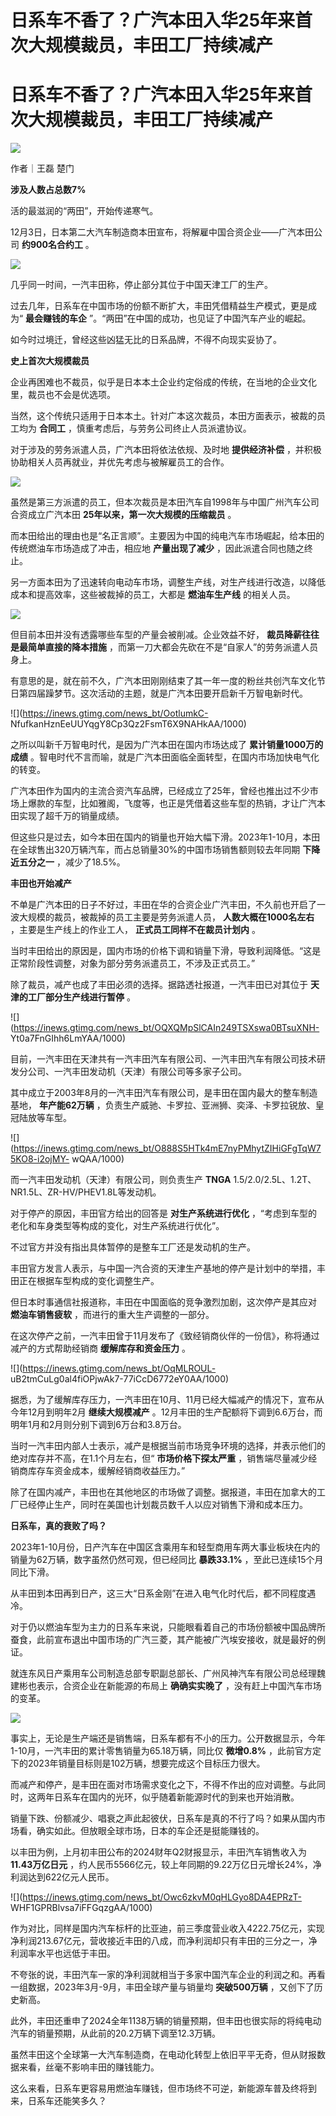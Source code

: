 # 日系车不香了？广汽本田入华25年来首次大规模裁员，丰田工厂持续减产

# 日系车不香了？广汽本田入华25年来首次大规模裁员，丰田工厂持续减产

![](https://inews.gtimg.com/news_bt/OCxJOiODiKDwQu4d463F6OoUrOcXv9dsJyTpTNn07CKpEAA/1000)

作者｜王磊 楚门

**涉及人数占总数7%**

活的最滋润的“两田”，开始传递寒气。

12月3日，日本第二大汽车制造商本田宣布，将解雇中国合资企业——广汽本田公司 **约900名合约工** 。

![](https://inews.gtimg.com/news_bt/O1N2SttblZoqFPAcmwI9UZ6Am_HFjijNCZWq2ILMe7YHoAA/1000)

几乎同一时间，一汽丰田称，停止部分其位于中国天津工厂的生产。

过去几年，日系车在中国市场的份额不断扩大，丰田凭借精益生产模式，更是成为“ **最会赚钱的车企** ”。“两田”在中国的成功，也见证了中国汽车产业的崛起。

如今时过境迁，曾经这些凶猛无比的日系品牌，不得不向现实妥协了。

**史上首次大规模裁员**

企业再困难也不裁员，似乎是日本本土企业约定俗成的传统，在当地的企业文化里，裁员也不会是优选项。

当然，这个传统只适用于日本本土。针对广本这次裁员，本田方面表示，被裁的员工均为 **合同工** ，慎重考虑后，与劳务公司终止人员派遣协议。

对于涉及的劳务派遣人员，广汽本田将依法依规、及时地 **提供经济补偿** ，并积极协助相关人员再就业，并优先考虑与被解雇员工的合作。

![](https://inews.gtimg.com/news_bt/OG5hhOSyvCvPorxGd97akcB8cnWiI8sBIobMZlGruSccYAA/1000)

虽然是第三方派遣的员工，但本次裁员是本田汽车自1998年与中国广州汽车公司合资成立广汽本田 **25年以来，第一次大规模的压缩裁员** 。

而本田给出的理由也是“名正言顺”。主要因为中国的纯电汽车市场崛起，给本田的传统燃油车市场造成了冲击，相应地 **产量出现了减少**
，因此派遣合同也随之终止。

另一方面本田为了迅速转向电动车市场，调整生产线，对生产线进行改造，以降低成本和提高效率，这些被裁掉的员工，大都是 **燃油车生产线** 的相关人员。

![](https://inews.gtimg.com/news_bt/OIWaLXzZXD6rCarZiTUg3-9mAmfdrDaVPFWKhNXzrdGYIAA/1000)

但目前本田并没有透露哪些车型的产量会被削减。企业效益不好， **裁员降薪往往是最简单直接的降本措施**
，而第一刀大都会先砍在不是“自家人”的劳务派遣人员身上。

有意思的是，就在前不久，广汽本田刚刚结束了其一年一度的粉丝共创汽车文化节日第四届躁梦节。这次活动的主题，就是广汽本田要开启新千万智电新时代。

![](https://inews.gtimg.com/news_bt/OotlumkC-
NfufkanHznEeUUYqgY8Cp3Qz2FsmT6X9NAHkAA/1000)

之所以叫新千万智电时代，是因为广汽本田在国内市场达成了 **累计销量1000万的成绩**
。智电时代不言而喻，就是广汽本田面临全面转型，在国内市场加快电气化的转变。

广汽本田作为国内的主流合资汽车品牌，已经成立了25年，曾经也推出过不少市场上爆款的车型，比如雅阁，飞度等，也正是凭借着这些车型的热销，才让广汽本田实现了超千万的销量成绩。

但这些只是过去，如今本田在国内的销量也开始大幅下滑。2023年1-10月，本田在全球售出320万辆汽车，而占总销量30%的中国市场销售额则较去年同期
**下降近五分之一** ，减少了18.5%。

**丰田也开始减产**

不单是广汽本田的日子不好过，丰田在华的合资企业广汽丰田，不久前也开启了一波大规模的裁员，被裁掉的员工主要是劳务派遣人员， **人数大概在1000名左右**
，主要是生产线上的作业工人， **正式员工同样不在裁员计划内** 。

当时丰田给出的原因是，国内市场的价格下调和销量下滑，导致利润降低。“这是正常阶段性调整，对象为部分劳务派遣员工，不涉及正式员工。”

除了裁员，减产也成了丰田必须的选择。据路透社报道，一汽丰田已对其位于 **天津的工厂部分生产线进行暂停** 。

![](https://inews.gtimg.com/news_bt/OQXQMpSlCAIn249TSXswa0BTsuXNH-
Yt0a7FnGIhh6LmYAA/1000)

目前，一汽丰田在天津共有一汽丰田汽车有限公司、一汽丰田汽车有限公司技术研发分公司、一汽丰田发动机（天津）有限公司等多家子公司。

其中成立于2003年8月的一汽丰田汽车有限公司，是丰田在国内最大的整车制造基地， **年产能62万辆**
，负责生产威驰、卡罗拉、亚洲狮、奕泽、卡罗拉锐放、皇冠陆放等车型。

![](https://inews.gtimg.com/news_bt/O888S5HTk4mE7nyPMhytZIHiGFgTqW75KO8-i2ojMY-
wQAA/1000)

而一汽丰田发动机（天津）有限公司，则负责生产 **TNGA** 1.5/2.0/2.5L、1.2T、NR1.5L、ZR-HV/PHEV1.8L等发动机。

对于停产的原因，丰田官方给出的回答是 **对生产系统进行优化** ，“考虑到车型的老化和车身类型等构成的变化，对生产系统进行优化”。

不过官方并没有指出具体暂停的是整车工厂还是发动机的生产。

丰田官方发言人表示，与中国一汽合资的天津生产基地的停产是计划中的举措，丰田正在根据车型构成的变化调整生产。

但日本时事通信社报道称，丰田在中国面临的竞争激烈加剧，这次停产是其应对 **燃油车销售疲软** ，而进行的重大生产调整的一部分。

在这次停产之前，一汽丰田曾于11月发布了《致经销商伙伴的一份信》，称将通过减产的方式帮助经销商 **缓解库存和资金压力** 。

![](https://inews.gtimg.com/news_bt/OqMLROUL-
uB2tmCuLg0al4fiOPjwAk7-77iCcD6772eY0AA/1000)

据悉，为了缓解库存压力，一汽丰田在10月、11月已经大幅减产的情况下，宣布从今年12月到明年2月 **继续大规模减产**
。12月丰田的生产配额将下调到6.6万台，而明年1月和2月则分别下调到6万台和3.8万台。

当时一汽丰田内部人士表示，减产是根据当前市场竞争环境的选择，并表示他们的绝对库存并不高，在1.1个月左右，但“ **市场价格下探太严重**
，销售端尽量减少经销商库存车资金成本，缓解经销商收益压力。”

除了在国内减产，丰田也在其他地区的市场做了调整。据报道，丰田在加拿大的工厂已经停止生产，同时在美国也计划裁员数千人以应对销售下滑和成本压力。

**日系车，真的衰败了吗？**

2023年1-10月份，日产汽车在中国区含乘用车和轻型商用车两大事业板块在内的销量为62万辆，数字虽然仍然可观，但已经同比 **暴跌33.1%**
，至此已连续15个月同比下滑。

从丰田到本田再到日产，这三大“日系金刚”在进入电气化时代后，都不同程度遇冷。

对于仍以燃油车型为主力的日系车来说，只能眼看着自己的市场份额被中国品牌所蚕食，此前宣布退出中国市场的广汽三菱，其产能被广汽埃安接收，就是最好的例证。

就连东风日产乘用车公司制造总部专职副总部长、广州风神汽车有限公司总经理魏建彬也表示，合资企业在新能源的布局上 **确确实实晚了**
，没有赶上中国汽车市场的变革。

![](https://inews.gtimg.com/news_bt/OoO6-cwg3UQ2NbRMvJKzsHl9ysQhCYDLA9IUkgsCPBrkwAA/1000)

事实上，无论是生产端还是销售端，日系车都有不小的压力。公开数据显示，今年1-10月，一汽丰田的累计零售销量为65.18万辆，同比仅 **微增0.8%**
，此前官方定下的2023年销量目标则是102万辆，想要完成这个目标压力很大。

而减产和停产，是丰田在面对市场需求变化之下，不得不作出的应对调整。与此同时，这两年日系车在国内的光环，似乎随着新能源时代的到来也开始消散。

销量下跌、份额减少、唱衰之声此起彼伏，日系车是真的不行了吗？如果从国内市场看，确实如此。但放眼全球市场，日本的车企还是挺能赚钱的。

以丰田为例，上月初丰田公布的2024财年Q2财报显示，丰田汽车销售收入为 **11.43万亿日元**
，约人民币5566亿元，较上年同期的9.22万亿日元增长24%，净利润达到622亿元人民币。

![](https://inews.gtimg.com/news_bt/Owc6zkvM0qHLGyo8DA4EPRzT-
WHF1GPRBlvsa7iFFGqzgAA/1000)

作为对比，同样是国内汽车标杆的比亚迪，前三季度营业收入4222.75亿元，实现净利润213.67亿元，营收接近丰田的八成，而净利润却只有丰田的三分之一，净利润率水平也远低于丰田。

不夸张的说，丰田汽车一家的净利润就相当于多家中国汽车企业的利润之和。再看一组数据，2023年3月-9月，丰田全球产量与销量均 **突破500万辆**
，又创下了历史新高。

此外，丰田还重申了2024全年1138万辆的销量预期，但丰田也很实际的将纯电动汽车的销量预期，从此前的20.2万辆下调至12.3万辆。

虽然丰田这个全球第一大汽车制造商，在电动化转型上依旧平平无奇，但从财报数据来看，丝毫不影响丰田的赚钱能力。

这么来看，日系车更容易用燃油车赚钱，但市场终不可逆，新能源车普及终将到来，日系车还能笑多久？

